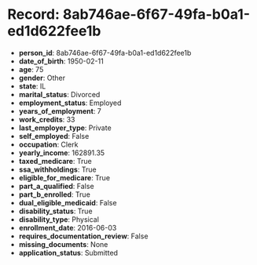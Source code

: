 # Record: 8ab746ae-6f67-49fa-b0a1-ed1d622fee1b

- **person_id**: 8ab746ae-6f67-49fa-b0a1-ed1d622fee1b
- **date_of_birth**: 1950-02-11
- **age**: 75
- **gender**: Other
- **state**: IL
- **marital_status**: Divorced
- **employment_status**: Employed
- **years_of_employment**: 7
- **work_credits**: 33
- **last_employer_type**: Private
- **self_employed**: False
- **occupation**: Clerk
- **yearly_income**: 162891.35
- **taxed_medicare**: True
- **ssa_withholdings**: True
- **eligible_for_medicare**: True
- **part_a_qualified**: False
- **part_b_enrolled**: True
- **dual_eligible_medicaid**: False
- **disability_status**: True
- **disability_type**: Physical
- **enrollment_date**: 2016-06-03
- **requires_documentation_review**: False
- **missing_documents**: None
- **application_status**: Submitted